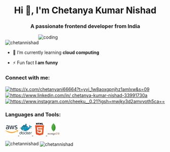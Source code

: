 <h1 align="center">Hi 👋, I'm Chetanya Kumar Nishad</h1>
<h3 align="center">A passionate frontend developer from India</h3>
<img align="right" alt="coding" width="400" src="https://user-images.githubusercontent.com/55389276/140866485-8fb1c876-9a8f-4d6a-98dc-08c4981eaf70.gif">
<p align="left"> <img src="https://komarev.com/ghpvc/?username=chetannishad&label=Profile%20views&color=0e75b6&style=flat" alt="chetannishad" /> </p>

- 🌱 I’m currently learning **cloud computing**

- ⚡ Fun fact **I am funny**

<h3 align="left">Connect with me:</h3>
<p align="left">
<a href="https://twitter.com/https://x.com/chetanyani66664?t=yvj_1w8aoxgpnjhz1amlxw&s=09" target="blank"><img align="center" src="https://raw.githubusercontent.com/rahuldkjain/github-profile-readme-generator/master/src/images/icons/Social/twitter.svg" alt="https://x.com/chetanyani66664?t=yvj_1w8aoxgpnjhz1amlxw&s=09" height="30" width="40" /></a>
<a href="https://linkedin.com/in/https://www.linkedin.com/in/ chetanya-kumar-nishad-33991730a" target="blank"><img align="center" src="https://raw.githubusercontent.com/rahuldkjain/github-profile-readme-generator/master/src/images/icons/Social/linked-in-alt.svg" alt="https://www.linkedin.com/in/ chetanya-kumar-nishad-33991730a" height="30" width="40" /></a>
<a href="https://instagram.com/https://www.instagram.com/cheeku__0.21?igsh=mwjky3d2amvvoth5ca==" target="blank"><img align="center" src="https://raw.githubusercontent.com/rahuldkjain/github-profile-readme-generator/master/src/images/icons/Social/instagram.svg" alt="https://www.instagram.com/cheeku__0.21?igsh=mwjky3d2amvvoth5ca==" height="30" width="40" /></a>
</p>

<h3 align="left">Languages and Tools:</h3>
<p align="left"> <a href="https://aws.amazon.com" target="_blank" rel="noreferrer"> <img src="https://raw.githubusercontent.com/devicons/devicon/master/icons/amazonwebservices/amazonwebservices-original-wordmark.svg" alt="aws" width="40" height="40"/> </a> <a href="https://www.docker.com/" target="_blank" rel="noreferrer"> <img src="https://raw.githubusercontent.com/devicons/devicon/master/icons/docker/docker-original-wordmark.svg" alt="docker" width="40" height="40"/> </a> <a href="https://www.w3.org/html/" target="_blank" rel="noreferrer"> <img src="https://raw.githubusercontent.com/devicons/devicon/master/icons/html5/html5-original-wordmark.svg" alt="html5" width="40" height="40"/> </a> <a href="https://www.mongodb.com/" target="_blank" rel="noreferrer"> <img src="https://raw.githubusercontent.com/devicons/devicon/master/icons/mongodb/mongodb-original-wordmark.svg" alt="mongodb" width="40" height="40"/> </a> </p>

<p><img align="left" src="https://github-readme-stats.vercel.app/api/top-langs?username=chetannishad&show_icons=true&locale=en&layout=compact" alt="chetannishad" /></p>

<p>&nbsp;<img align="center" src="https://github-readme-stats.vercel.app/api?username=chetannishad&show_icons=true&locale=en" alt="chetannishad" /></p>
